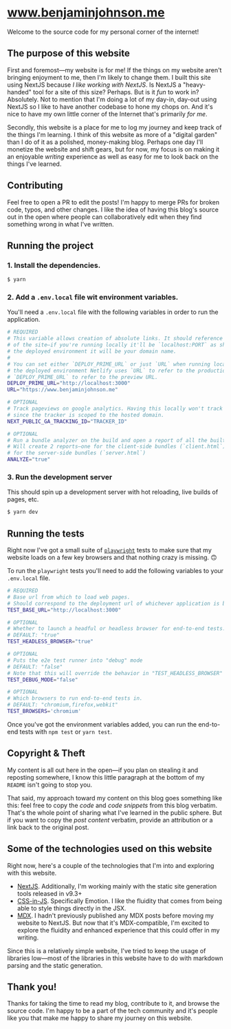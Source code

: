 # www.benjaminjohnson.me

Welcome to the source code for my personal corner of the internet!

## The purpose of this website

First and foremost—my website is for me! If the things on my website aren't bringing enjoyment to me, then I'm likely to change them. I built this site using NextJS because _I like working with NextJS_. Is NextJS a "heavy-handed" tool for a site of this size? Perhaps. But is it _fun_ to work in? Absolutely. Not to mention that I'm doing a lot of my day-in, day-out using NextJS so I like to have another codebase to hone my chops on. And it's nice to have my own little corner of the Internet that's primarily _for me_.

Secondly, this website is a place for me to log my journey and keep track of the things I'm learning. I think of this website as more of a "digital garden" than I do of it as a polished, money-making blog. Perhaps one day I'll monetize the website and shift gears, but for now, my focus is on making it an enjoyable _writing_ experience as well as easy for me to look back on the things I've learned.

## Contributing

Feel free to open a PR to edit the posts! I'm happy to merge PRs for broken code, typos, and other changes. I like the idea of having this blog's source out in the open where people can collaboratively edit when they find something wrong in what I've written.

## Running the project

### 1. Install the dependencies.

```bash
$ yarn
```

### 2. Add a `.env.local` file wit environment variables.

You'll need a `.env.local` file with the following variables in order to run the application.

```bash
# REQUIRED
# This variable allows creation of absolute links. It should reference the _root_ URL
# of the site—if you're running locally it'll be `localhost:PORT` as shown below, in
# the deployed environment it will be your domain name.
#
# You can set either `DEPLOY_PRIME_URL` or just `URL` when running locally. In CI and
# the deployed environment Netlify uses `URL` to refer to the production URL and
# `DEPLOY_PRIME_URL` to refer to the preview URL.
DEPLOY_PRIME_URL="http://localhost:3000"
URL="https://www.benjaminjohnson.me"

# OPTIONAL
# Track pageviews on google analytics. Having this locally won't track real pageviews
# since the tracker is scoped to the hosted domain.
NEXT_PUBLIC_GA_TRACKING_ID="TRACKER_ID"

# OPTIONAL
# Run a bundle analyzer on the build and open a report of all the built bundles.
# Will create 2 reports—one for the client-side bundles (`client.html`) and another
# for the server-side bundles (`server.html`)
ANALYZE="true"
```

### 3. Run the development server

This should spin up a development server with hot reloading, live builds of pages, etc.

```bash
$ yarn dev
```

## Running the tests

Right now I've got a small suite of [`playwright`](https://playwright.dev) tests to make sure that my website loads on a few key browsers and that nothing crazy is missing. 🙃

To run the `playwright` tests you'll need to add the following variables to your `.env.local` file.

```bash
# REQUIRED
# Base url from which to load web pages.
# Should correspond to the deployment url of whichever application is being tested.
TEST_BASE_URL="http://localhost:3000"

# OPTIONAL
# Whether to launch a headful or headless browser for end-to-end tests.
# DEFAULT: "true"
TEST_HEADLESS_BROWSER="true"

# OPTIONAL
# Puts the e2e test runner into "debug" mode
# DEFAULT: "false"
# Note that this will override the behavior in "TEST_HEADLESS_BROWSER"
TEST_DEBUG_MODE="false"

# OPTIONAL
# Which browsers to run end-to-end tests in.
# DEFAULT: "chromium,firefox,webkit"
TEST_BROWSERS='chromium'
```

Once you've got the environment variables added, you can run the end-to-end tests with `npm test` or `yarn test`.

## Copyright & Theft

My content is all out here in the open—if you plan on stealing it and reposting somewhere, I know this little paragraph at the bottom of my `README` isn't going to stop you.

That said, my approach toward my content on this blog goes something like this: feel free to copy the _code_ and _code snippets_ from this blog verbatim. That's the whole point of sharing what I've learned in the public sphere. But if you want to copy the _post content_ verbatim, provide an attribution or a link back to the original post.

## Some of the technologies used on this website

Right now, here's a couple of the technologies that I'm into and exploring with this website.

- [NextJS](https://nextjs.org/docs). Additionally, I'm working mainly with the static site generation tools released in v9.3+
- [CSS-in-JS](https://emotion.sh/docs/introduction). Specifically Emotion. I like the fluidity that comes from being able to style things directly in the JSX.
- [MDX](https://mdxjs.com/). I hadn't previously published any MDX posts before moving my website to NextJS. But now that it's MDX-compatible, I'm excited to explore the fluidity and enhanced experience that this could offer in my writing.

Since this is a relatively simple website, I've tried to keep the usage of libraries low—most of the libraries in this website have to do with markdown parsing and the static generation.

## Thank you!

Thanks for taking the time to read my blog, contribute to it, and browse the source code. I'm happy to be a part of the tech community and it's people like you that make me happy to share my journey on this website.
